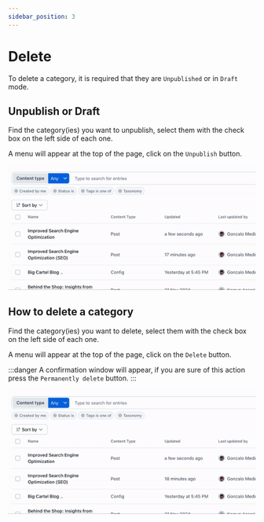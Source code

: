 ```yaml
---
sidebar_position: 3
---
```


# Delete

To delete a category, it is required that they are `Unpublished` or in `Draft` mode.

## Unpublish or Draft

Find the category(ies) you want to unpublish, select them with the check box on the left side of each one.

A menu will appear at the top of the page, click on the `Unpublish` button.

![Unpublish Category](/img/screen2.gif)

## How to delete a category

Find the category(ies) you want to delete, select them with the check box on the left side of each one.

A menu will appear at the top of the page, click on the `Delete` button.

:::danger
A confirmation window will appear, if you are sure of this action press the `Permanently delete` button.
:::

![Delete Category](/img/screen3.gif)
